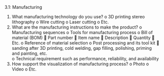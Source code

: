 3.1: Manufacturing
1.	What manufacturing technology do you use?
o	3D printing stereo lithography
o	Wire cutting 
o	Laser cutting
o	Etc.
2.	What are the manufacturing instructions to make the product?
o	Manufacturing sequences
o	Tools for manufacturing process
o	Bill of material (BOM)
	Part number
	Item name
	Description
	Quantity
	Etc.
o	Reference of material selection
o	Post processing and its tool kit 
	sanding after 3D printing, cold welding, gap filling, polishing, priming and painting, etc.  
o	Technical requirement such as performance, reliability, and availability 
3.	How support the visualization of manufacturing process? 
o	Photo 
o	Video 
o	Etc.
